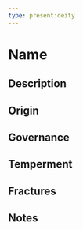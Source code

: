 ```yaml
---
type: present:deity
---
```

# Name
## Description
## Origin
## Governance
## Temperment
## Fractures
## Notes